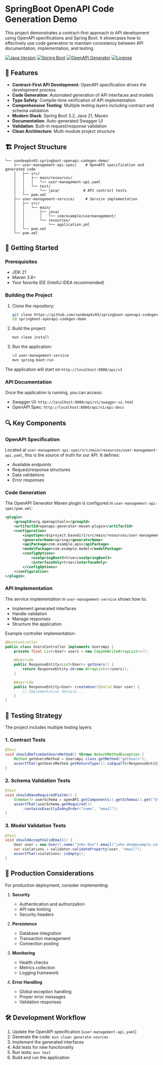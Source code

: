 # SpringBoot OpenAPI Code Generation Demo

This project demonstrates a contract-first approach to API development using OpenAPI specifications and Spring Boot. It showcases how to effectively use code generation to maintain consistency between API documentation, implementation, and testing.

[![Java Version](https://img.shields.io/badge/Java-21-blue.svg)](https://openjdk.org/projects/jdk/21/)
[![Spring Boot](https://img.shields.io/badge/Spring%20Boot-3.2.0-brightgreen.svg)](https://spring.io/projects/spring-boot)
[![OpenAPI Generator](https://img.shields.io/badge/OpenAPI%20Generator-7.0.1-orange.svg)](https://openapi-generator.tech)
[![License](https://img.shields.io/badge/License-MIT-green.svg)](LICENSE)

## 🎯 Features

- **Contract-First API Development**: OpenAPI specification drives the development process
- **Code Generation**: Automated generation of API interfaces and models
- **Type Safety**: Compile-time verification of API implementation
- **Comprehensive Testing**: Multiple testing layers including contract and schema validation
- **Modern Stack**: Spring Boot 3.2, Java 21, Maven
- **Documentation**: Auto-generated Swagger UI
- **Validation**: Built-in request/response validation
- **Clean Architecture**: Multi-module project structure

## 🏗️ Project Structure

```
└── sandeepkv93-springboot-openapi-codegen-demo/
    ├── user-management-api-spec/    # OpenAPI specification and generated code
    │   ├── src/
    │   │   ├── main/resources/
    │   │   │   └── user-management-api.yaml
    │   │   └── test/
    │   │       └── java/           # API contract tests
    │   └── pom.xml
    ├── user-management-service/     # Service implementation
    │   ├── src/
    │   │   └── main/
    │   │       ├── java/
    │   │       │   └── com/example/usermanagement/
    │   │       └── resources/
    │   │           └── application.yml
    │   └── pom.xml
    └── pom.xml
```

## 🚀 Getting Started

### Prerequisites

- JDK 21
- Maven 3.8+
- Your favorite IDE (IntelliJ IDEA recommended)

### Building the Project

1. Clone the repository:
   ```bash
   git clone https://github.com/sandeepkv93/springboot-openapi-codegen-demo.git
   cd springboot-openapi-codegen-demo
   ```

2. Build the project:
   ```bash
   mvn clean install
   ```

3. Run the application:
   ```bash
   cd user-management-service
   mvn spring-boot:run
   ```

The application will start on `http://localhost:8080/api/v1`

### API Documentation

Once the application is running, you can access:
- Swagger UI: `http://localhost:8080/api/v1/swagger-ui.html`
- OpenAPI Spec: `http://localhost:8080/api/v1/api-docs`

## 🔍 Key Components

### OpenAPI Specification

Located at `user-management-api-spec/src/main/resources/user-management-api.yaml`, this is the source of truth for our API. It defines:

- Available endpoints
- Request/response structures
- Data validations
- Error responses

### Code Generation

The OpenAPI Generator Maven plugin is configured in `user-management-api-spec/pom.xml`:

```xml
<plugin>
    <groupId>org.openapitools</groupId>
    <artifactId>openapi-generator-maven-plugin</artifactId>
    <configuration>
        <inputSpec>${project.basedir}/src/main/resources/user-management-api.yaml</inputSpec>
        <generatorName>spring</generatorName>
        <apiPackage>com.example.api</apiPackage>
        <modelPackage>com.example.model</modelPackage>
        <configOptions>
            <useSpringBoot3>true</useSpringBoot3>
            <interfaceOnly>true</interfaceOnly>
        </configOptions>
    </configuration>
</plugin>
```

### API Implementation

The service implementation in `user-management-service` shows how to:
- Implement generated interfaces
- Handle validation
- Manage responses
- Structure the application

Example controller implementation:

```java
@RestController
public class UsersController implements UsersApi {
    private final List<User> users = new CopyOnWriteArrayList<>();

    @Override
    public ResponseEntity<List<User>> getUsers() {
        return ResponseEntity.ok(new ArrayList<>(users));
    }

    @Override
    public ResponseEntity<User> createUser(@Valid User user) {
        // Implementation details...
    }
}
```

## 🧪 Testing Strategy

The project includes multiple testing layers:

### 1. Contract Tests
```java
@Test
void shouldDefineGetUsersMethod() throws NoSuchMethodException {
    Method getUsersMethod = UsersApi.class.getMethod("getUsers");
    assertThat(getUsersMethod.getReturnType()).isEqualTo(ResponseEntity.class);
}
```

### 2. Schema Validation Tests
```java
@Test
void shouldHaveRequiredFields() {
    Schema<?> userSchema = openAPI.getComponents().getSchemas().get("User");
    assertThat(userSchema.getRequired())
        .containsExactlyInAnyOrder("name", "email");
}
```

### 3. Model Validation Tests
```java
@Test
void shouldAcceptValidEmail() {
    User user = new User().name("John Doe").email("john.doe@example.com");
    var violations = validator.validateProperty(user, "email");
    assertThat(violations).isEmpty();
}
```

## 📝 Production Considerations

For production deployment, consider implementing:

1. **Security**
    - Authentication and authorization
    - API rate limiting
    - Security headers

2. **Persistence**
    - Database integration
    - Transaction management
    - Connection pooling

3. **Monitoring**
    - Health checks
    - Metrics collection
    - Logging framework

4. **Error Handling**
    - Global exception handling
    - Proper error messages
    - Validation responses

## 🛠️ Development Workflow

1. Update the OpenAPI specification (`user-management-api.yaml`)
2. Generate the code: `mvn clean generate-sources`
3. Implement the generated interfaces
4. Add tests for new functionality
5. Run tests: `mvn test`
6. Build and run the application